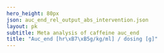 ```yaml
---
hero_height: 80px
json: auc_end_rel_output_abs_intervention.json
layout: pk
subtitle: Meta analysis of caffeine auc_end
title: "Auc_end [hr\xB7\xB5g/kg/ml] / dosing [g]"
---
```

